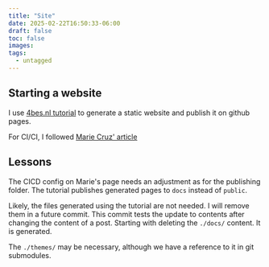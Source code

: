 ```yaml
---
title: "Site"
date: 2025-02-22T16:50:33-06:00
draft: false
toc: false
images:
tags:
  - untagged
---
```

## Starting a website

I use [4bes.nl tutorial](https://4bes.nl/2021/08/29/create-a-website-with-hugo-and-github-pages/) to generate a static website and publish it on github pages.

For CI/CI, I followed [Marie Cruz' article](http://www.testingwithmarie.com/posts/20241126-create-a-static-blog-with-hugo/)

## Lessons

The CICD config on Marie's page needs an adjustment as for the publishing folder. The tutorial publishes generated pages to `docs` instead of `public`.

Likely, the files generated using the tutorial are not needed. I will remove them in a future commit. This commit tests the update to contents after changing the content of a post.
Starting with deleting the `./docs/` content. It is generated.

The `./themes/` may be necessary, although we have a reference to it in git submodules.

